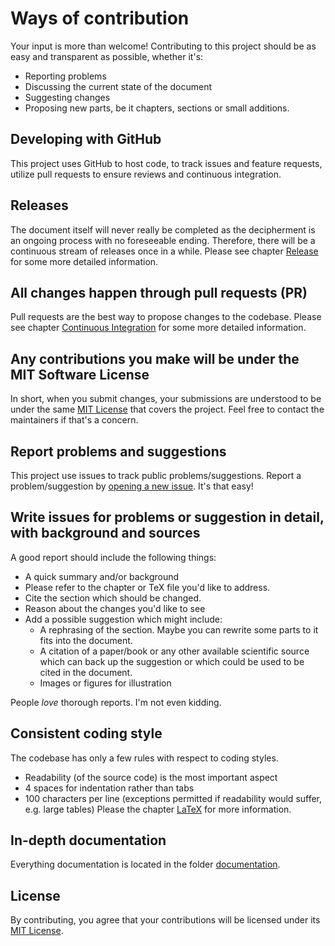 # Ways of contribution
Your input is more than welcome! Contributing to this project should be as easy and transparent 
as possible, whether it's:

* Reporting problems
* Discussing the current state of the document
* Suggesting changes
* Proposing new parts, be it chapters, sections or small additions.

## Developing with GitHub
This project uses GitHub to host code, to track issues and feature requests, utilize pull requests
to ensure reviews and continuous integration.

## Releases
The document itself will never really be completed as the decipherment is an ongoing 
process with no foreseeable ending.
Therefore, there will be a continuous stream of releases once in a while.
Please see chapter [Release](documentation/release.md)
for some more detailed information.

## All changes happen through pull requests (PR)
Pull requests are the best way to propose changes to the codebase.
Please see chapter [Continuous Integration](documentation/continuous-integration.md)
for some more detailed information.

## Any contributions you make will be under the MIT Software License
In short, when you submit changes, your submissions are understood to be under the same 
[MIT License](LICENSE) that covers the project. 
Feel free to contact the maintainers if that's a concern.

## Report problems and suggestions
This project use issues to track public problems/suggestions. 
Report a problem/suggestion by 
[opening a new issue](https://github.com/yax-lakam-tuun/maya-decipherment/issues).
It's that easy!

## Write issues for problems or suggestion in detail, with background and sources
A good report should include the following things:

* A quick summary and/or background
* Please refer to the chapter or TeX file you'd like to address.
* Cite the section which should be changed.
* Reason about the changes you'd like to see
* Add a possible suggestion which might include:
    * A rephrasing of the section. Maybe you can rewrite some parts to it fits into the document.
    * A citation of a paper/book or any other available scientific source which can back up
      the suggestion or which could be used to be cited in the document.
    * Images or figures for illustration

People *love* thorough reports. I'm not even kidding.

## Consistent coding style
The codebase has only a few rules with respect to coding styles.
* Readability (of the source code) is the most important aspect
* 4 spaces for indentation rather than tabs
* 100 characters per line (exceptions permitted if readability would suffer, e.g. large tables)
Please the chapter [LaTeX](documentation/latex.md) for more information.

## In-depth documentation
Everything documentation is located in the folder [documentation](documentation).

## License
By contributing, you agree that your contributions will be licensed under its 
[MIT License](LICENSE).
